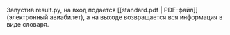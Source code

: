 Запустив result.py, на вход подается [[standard.pdf | PDF-файл]] (электронный авиабилет), а на выходе возвращается вся информация в виде словаря.
